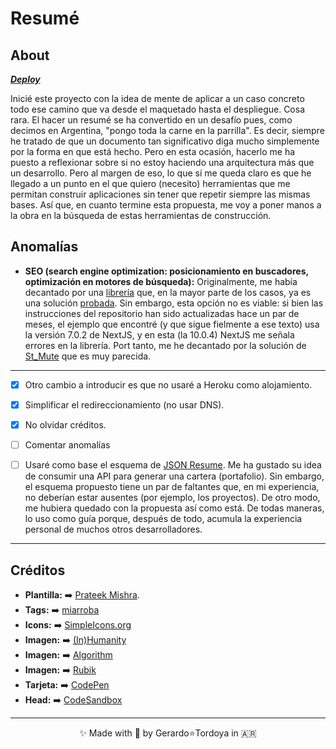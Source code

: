 # Resumé

## About

**_[Deploy](https://zherar7ordoya.vercel.app/)_**

Inicié este proyecto con la idea de mente de aplicar a un caso concreto todo ese camino que va desde el maquetado hasta el despliegue. Cosa rara. El hacer un resumé se ha convertido en un desafío pues, como decimos en Argentina, "pongo toda la carne en la parrilla". Es decir, siempre he tratado de que un documento tan significativo diga mucho simplemente por la forma en que está hecho.
Pero en esta ocasión, hacerlo me ha puesto a reflexionar sobre si no estoy haciendo una arquitectura más que un desarrollo.
Pero al margen de eso, lo que sí me queda claro es que he llegado a un punto en el que quiero (necesito) herramientas que me permitan construir aplicaciones sin tener que repetir siempre las mismas bases.
Así que, en cuanto termine esta propuesta, me voy a poner manos a la obra en la búsqueda de estas herramientas de construcción.

## Anomalías

- **SEO (search engine optimization: posicionamiento en buscadores, optimización en motores de búsqueda):** Originalmente, me había decantado por una [librería](https://github.com/garmeeh/next-seo) que, en la mayor parte de los casos, ya es una solución [probada](https://codesandbox.io/s/3194op0r6m). Sin embargo, esta opción no es viable: si bien las instrucciones del repositorio han sido actualizadas hace un par de meses, el ejemplo que encontré (y que sigue fielmente a ese texto) usa la versión 7.0.2 de NextJS, y en esta (la 10.0.4) NextJS me señala errores en la librería. Port tanto, me he decantado por la solución de [St_Mute](https://stackoverflow.com/a/55849835/14009797) que es muy parecida.

---

- [x] Otro cambio a introducir es que no usaré a Heroku como alojamiento.

- [x] Simplificar el redireccionamiento (no usar DNS).

- [x] No olvidar créditos.

- [ ] Comentar anomalías

- [ ] Usaré como base el esquema de [JSON Resume](https://jsonresume.org/schema/). Me ha gustado su idea de consumir una API para generar una cartera (portafolio). Sin embargo, el esquema propuesto tiene un par de faltantes que, en mi experiencia, no deberían estar ausentes (por ejemplo, los proyectos). De otro modo, me hubiera quedado con la propuesta así como está. De todas maneras, lo uso como guía porque, después de todo, acumula la experiencia personal de muchos otros desarrolladores.

---

## Créditos

- **Plantilla:** ➡️ [Prateek Mishra](https://github.com/0xPrateek/Portfolio-Template).
- **Tags:**      ➡️ [miarroba](https://metatags.miarroba.com/)
- **Icons:**     ➡️ [SimpleIcons.org](https://simpleicons.org/)
- **Imagen:**    ➡️ [(In)Humanity](https://electricathenaeum.com/2019/08/13/inhumanity/)
- **Imagen:**    ➡️ [Algorithm](https://dribbble.com/shots/5819252-Machine-Learning-Algorithm)
- **Imagen:**    ➡️ [Rubik](http://universo.math.org.mx/2016-1/Rubik/rubikfiguras/)
- **Tarjeta:**   ➡️ [CodePen](https://codepen.io/faelplg/pen/MWwxred)
- **Head:**      ➡️ [CodeSandbox](https://codesandbox.io/s/3194op0r6m?file=/pages/index.js)

---

<p align="center">✨ Made with 🧡 by Gerardo⭐Tordoya in 🇦🇷<p>
